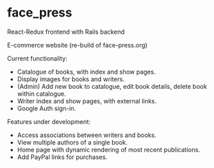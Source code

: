 # face_press

React-Redux frontend with Rails backend

E-commerce website (re-build of face-press.org)

Current functionality:

- Catalogue of books, with index and show pages.
- Display images for books and writers.
- (Admin) Add new book to catalogue, edit book details, delete book within catalogue.
- Writer index and show pages, with external links.
- Google Auth sign-in.

Features under development:

- Access associations between writers and books.
- View multiple authors of a single book.
- Home page with dynamic rendering of most recent publications.
- Add PayPal links for purchases.
